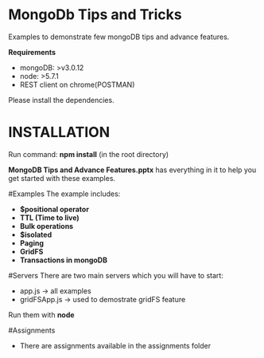 # MongoDb Tips and Tricks
Examples to demonstrate few mongoDB tips and advance features.

**Requirements**
- mongoDB: >v3.0.12
- node: >5.7.1
- REST client on chrome(POSTMAN)

Please install the dependencies.

# INSTALLATION
Run command: **npm install** (in the root directory)

**MongoDB Tips and Advance Features.pptx** has everything in it to help you get started with these examples.

#Examples
The example includes:
- **$positional operator**
- **TTL (Time to live)**
- **Bulk operations**
- **$isolated**
- **Paging**
- **GridFS**
- **Transactions in mongoDB**

#Servers
There are two main servers which you will have to start:
- app.js -> all examples
- gridFSApp.js -> used to demostrate gridFS feature

Run them with **node**

#Assignments
- There are assignments available in the assignments folder

